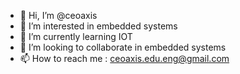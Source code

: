- 👋 Hi, I’m @ceoaxis
- 👀 I’m interested in embedded systems
- 🌱 I’m currently learning IOT
- 💞️ I’m looking to collaborate in embedded systems
- 📫 How to reach me : ceoaxis.edu.eng@gmail.com

<!---
ceoaxis/ceoaxis is a ✨ special ✨ repository because its `README.md` (this file) appears on your GitHub profile.
You can click the Preview link to take a look at your changes.
--->
